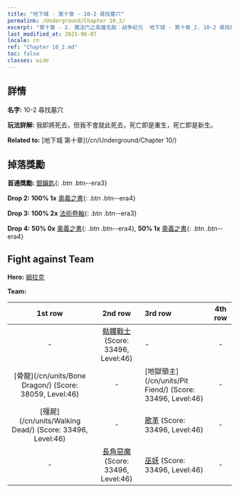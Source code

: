 ```yaml
---
title: "地下城 - 第十章 - 10-2 尋找墓穴"
permalink: /Underground/Chapter 10_2/
excerpt: "第十章 - 2. 魔法门之英雄无敌：战争纪元  地下城 - 第十章_2. 10-2 尋找墓穴"
last_modified_at: 2021-06-07
locale: cn
ref: "Chapter 10_2.md"
toc: false
classes: wide
---
```


## 詳情

 **名字:** 10-2 尋找墓穴

 **玩法詳解:**       我即將死去，但我不會就此死去，死亡即是重生，死亡即是新生。

 **Related to:** [地下城 第十章](/cn/Underground/Chapter 10/)

## 掉落獎勵

 **首通獎勵:** [銀鑰匙](/cn/Items/con_693/){: .btn .btn--era3}

 **Drop 2:** **100% 1x** [奧義之書](/cn/Items/mat_46/){: .btn .btn--era4}

 **Drop 3:** **100% 2x** [法術卷軸](/cn/Items/con_694/){: .btn .btn--era3}

 **Drop 4:** **50% 0x** [奧義之書](/cn/Items/mat_39/){: .btn .btn--era4}, **50% 1x** [奧義之書](/cn/Items/mat_39/){: .btn .btn--era4}


## Fight against Team
 **Hero:** [姆拉克](/cn/heroes/Mullich/)

 **Team:**


  | 1st row | 2nd row | 3rd row | 4th row |
  |:----:|:----:|:----|:----:|
  | - | [骷髏戰士](/cn/units/Skeleton/) (Score: 33496, Level:46)  | - | - |
  | [骨龍](/cn/units/Bone Dragon/) (Score: 38059, Level:46)  | - | [地獄領主](/cn/units/Pit Fiend/) (Score: 33496, Level:46)  | - |
  | [殭屍](/cn/units/Walking Dead/) (Score: 33496, Level:46)  | - | [歌革](/cn/units/Gog/) (Score: 33496, Level:46)  | - |
  | - | [長角惡魔](/cn/units/Demon/) (Score: 33496, Level:46)  | [巫妖](/cn/units/Lich/) (Score: 33496, Level:46)  | - |


